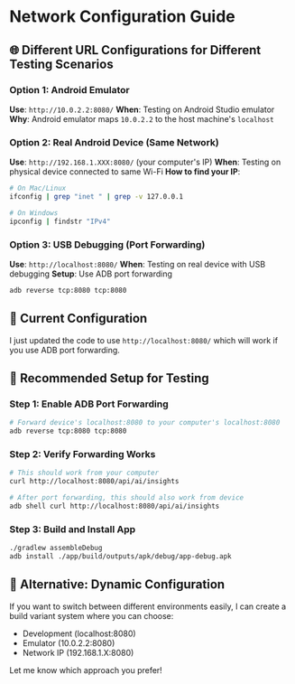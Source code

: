 # Network Configuration Guide

## 🌐 Different URL Configurations for Different Testing Scenarios

### Option 1: Android Emulator
**Use**: `http://10.0.2.2:8080/`
**When**: Testing on Android Studio emulator
**Why**: Android emulator maps `10.0.2.2` to the host machine's `localhost`

### Option 2: Real Android Device (Same Network)
**Use**: `http://192.168.1.XXX:8080/` (your computer's IP)
**When**: Testing on physical device connected to same Wi-Fi
**How to find your IP**:
```bash
# On Mac/Linux
ifconfig | grep "inet " | grep -v 127.0.0.1

# On Windows
ipconfig | findstr "IPv4"
```

### Option 3: USB Debugging (Port Forwarding)
**Use**: `http://localhost:8080/`
**When**: Testing on real device with USB debugging
**Setup**: Use ADB port forwarding
```bash
adb reverse tcp:8080 tcp:8080
```

## 🔧 Current Configuration

I just updated the code to use `http://localhost:8080/` which will work if you use ADB port forwarding.

## 🚀 Recommended Setup for Testing

### Step 1: Enable ADB Port Forwarding
```bash
# Forward device's localhost:8080 to your computer's localhost:8080
adb reverse tcp:8080 tcp:8080
```

### Step 2: Verify Forwarding Works
```bash
# This should work from your computer
curl http://localhost:8080/api/ai/insights

# After port forwarding, this should also work from device
adb shell curl http://localhost:8080/api/ai/insights
```

### Step 3: Build and Install App
```bash
./gradlew assembleDebug
adb install ./app/build/outputs/apk/debug/app-debug.apk
```

## 🔄 Alternative: Dynamic Configuration

If you want to switch between different environments easily, I can create a build variant system where you can choose:
- Development (localhost:8080)
- Emulator (10.0.2.2:8080)  
- Network IP (192.168.1.X:8080)

Let me know which approach you prefer!